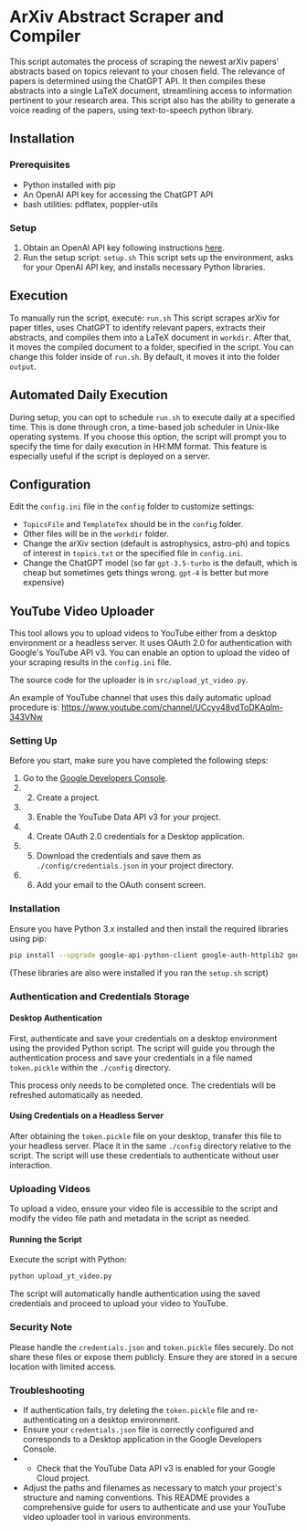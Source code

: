 # ArXiv Abstract Scraper and Compiler

This script automates the process of scraping the newest arXiv papers' abstracts based on topics relevant to your chosen field. The relevance of papers is determined using the ChatGPT API. It then compiles these abstracts into a single LaTeX document, streamlining access to information pertinent to your research area. This script also has the ability to generate a voice reading of the papers, using text-to-speech python library.

## Installation

### Prerequisites
- Python installed with pip
- An OpenAI API key for accessing the ChatGPT API
- bash utilities: pdflatex, poppler-utils

### Setup
1. Obtain an OpenAI API key following instructions [here](https://www.howtogeek.com/885918/how-to-get-an-openai-api-key/).
2. Run the setup script:
`setup.sh`
This script sets up the environment, asks for your OpenAI API key, and installs necessary Python libraries.

## Execution

To manually run the script, execute:
`run.sh`
This script scrapes arXiv for paper titles, uses ChatGPT to identify relevant papers, extracts their abstracts, and compiles them into a LaTeX document in `workdir`.
After that, it moves the compiled document to a folder, specified in the script. You can change this folder inside of `run.sh`. By default, it moves it into the folder `output`.

## Automated Daily Execution

During setup, you can opt to schedule `run.sh` to execute daily at a specified time. This is done through cron, a time-based job scheduler in Unix-like operating systems. If you choose this option, the script will prompt you to specify the time for daily execution in HH:MM format. This feature is especially useful if the script is deployed on a server.

## Configuration

Edit the `config.ini` file in the `config` folder to customize settings:
- `TopicsFile` and `TemplateTex` should be in the `config` folder.
- Other files will be in the `workdir` folder.
- Change the arXiv section (default is astrophysics, astro-ph) and topics of interest in `topics.txt` or the specified file in `config.ini`.
- Change the ChatGPT model (so far `gpt-3.5-turbo` is the default, which is cheap but sometimes gets things wrong. `gpt-4` is better but more expensive)

## YouTube Video Uploader
This tool allows you to upload videos to YouTube either from a desktop environment or a headless server. It uses OAuth 2.0 for authentication with Google's YouTube API v3. You can enable an option to upload the video of your scraping results in the `config.ini` file.

The source code for the uploader is in `src/upload_yt_video.py`.

An example of YouTube channel that uses this daily automatic upload procedure is: https://www.youtube.com/channel/UCcyy48vdToDKAqlm-343VNw


### Setting Up

Before you start, make sure you have completed the following steps:

1. Go to the [Google Developers Console](https://console.developers.google.com/).
2. 2. Create a project.
3. 3. Enable the YouTube Data API v3 for your project.
4. 4. Create OAuth 2.0 credentials for a Desktop application.
5. 5. Download the credentials and save them as `./config/credentials.json` in your project directory.
6. 6. Add your email to the OAuth consent screen.
### Installation

Ensure you have Python 3.x installed and then install the required libraries using pip:

```bash
pip install --upgrade google-api-python-client google-auth-httplib2 google-auth-oauthlib
```

(These libraries are also were installed if you ran the `setup.sh` script)

### Authentication and Credentials Storage

#### Desktop Authentication

First, authenticate and save your credentials on a desktop environment using the provided Python script. The script will guide you through the authentication process and save your credentials in a file named `token.pickle` within the `./config` directory.

This process only needs to be completed once. The credentials will be refreshed automatically as needed.

#### Using Credentials on a Headless Server

After obtaining the `token.pickle` file on your desktop, transfer this file to your headless server. Place it in the same `./config` directory relative to the script. The script will use these credentials to authenticate without user interaction.

### Uploading Videos

To upload a video, ensure your video file is accessible to the script and modify the video file path and metadata in the script as needed.

#### Running the Script

Execute the script with Python:

```bash
python upload_yt_video.py
```

The script will automatically handle authentication using the saved credentials and proceed to upload your video to YouTube.

### Security Note

Please handle the `credentials.json` and `token.pickle` files securely. Do not share these files or expose them publicly. Ensure they are stored in a secure location with limited access.

### Troubleshooting

- If authentication fails, try deleting the `token.pickle` file and re-authenticating on a desktop environment.
- Ensure your `credentials.json` file is correctly configured and corresponds to a Desktop application in the Google Developers Console.
- - Check that the YouTube Data API v3 is enabled for your Google Cloud project.
- Adjust the paths and filenames as necessary to match your project's structure and naming conventions. This README provides a comprehensive guide for users to authenticate and use your YouTube video uploader tool in various environments.
